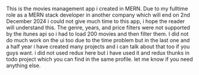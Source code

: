 This is the movies management app i created in MERN. Due to my fulltime role as a MERN stack developer in another company which will end on 2nd December 2024 i could not give much time to this app, i hope the reader will understand this. The genre, years, and price filters were not supported by the itunes api so i had to load 200 movies and then filter them. I did not do much work on the ui too due to the time problem but in the last one and a half year i have created many projects and i can talk about that too if you guys want. i did not used redux here but i have used it and redux thunks in todo project which you can find in the same profile. let me know if you need anything else.
